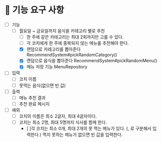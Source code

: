 # 📝 기능 요구 사항

- [ ] 기능
    - [ ] 월요일 ~ 금요일까지 음식을 카테고리 별로 추천
        - [ ] 한 주에 같은 카테고리는 최대 2회까지만 고를 수 있다.
        - [ ] 각 코치에게 한 주에 중복되지 않는 메뉴를 추천해야 한다.
        - [x] 랜덤으로 카레고리를 뽑아준다 RecommendSystem#pickRandomCategory()
        - [x] 랜덤으로 음식을 뽑아준다 RecommendSystem#pickRandomMenu()
        - [x] 메뉴 저장 기능 MenuRepository

- [ ] 입력
    - [ ] 코치 이름
    - [ ] 못먹는 음식(없으면 빈 값)

- [ ] 출력
    - [ ] 메뉴 추천 결과
    - [ ] 추천 완료 메시지

- [ ] 예외
    - [ ] 코치의 이름은 최소 2글자, 최대 4글자이다.
    - [ ] 코치는 최소 2명, 최대 5명까지 식사를 함께 한다.
      - [ ]각 코치는 최소 0개, 최대 2개의 못 먹는 메뉴가 있다. (, 로 구분해서 입력한다.)
      먹지 못하는 메뉴가 없으면 빈 값을 입력한다.
